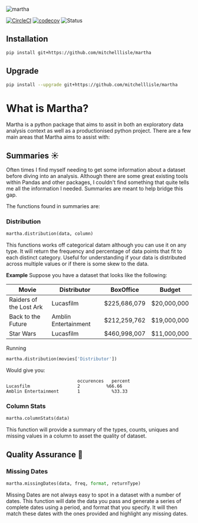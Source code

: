 ![martha](https://user-images.githubusercontent.com/18128531/38394881-8b12db68-3973-11e8-93f5-145701744ca9.png)

[![CircleCI](https://circleci.com/gh/mitchelllisle/martha.svg?style=svg)](https://circleci.com/gh/mitchelllisle/martha)
[![codecov](https://codecov.io/gh/mitchelllisle/martha/branch/master/graph/badge.svg)](https://codecov.io/gh/mitchelllisle/martha)
![Status](https://img.shields.io/badge/status-alpha-red.svg)

## Installation
```bash
pip install git+https://github.com/mitchelllisle/martha
```
## Upgrade
```bash
pip install --upgrade git+https://github.com/mitchelllisle/martha
```

# What is Martha?
Martha is a python package that aims to assit in both an exploratory data analysis context as well as a productionised python project. There are a few main areas that Martha aims to assist with:

## Summaries ☀️
Often times I find myself needing to get some information about a dataset before diving into an analysis. Although there are some great existing tools within Pandas and other packages, I couldn't find something that quite tells me all the information I needed. Summaries are meant to help bridge this gap.

The functions found in summaries are:

### Distribution
```python
martha.distribution(data, column)
```
This functions works off categorical datam although you can use it on any type. It will return the frequency and percentage of data points that fit to each distinct category. Useful for understanding if your data is distributed across multiple values or if there is some skew to the data.

**Example**
Suppose you have a dataset that looks like the following:

| Movie                   	| Distributor          	| BoxOffice    	| Budget      	|
|-------------------------	|----------------------	|--------------	|-------------	|
| Raiders of the Lost Ark 	| Lucasfilm            	| $225,686,079 	| $20,000,000 	|
| Back to the Future      	| Amblin Entertainment 	| $212,259,762 	| $19,000,000 	|
| Star Wars               	| Lucasfilm            	| $460,998,007 	| $11,000,000 	|

Running 
```python
martha.distribution(movies['Distributor'])
```
Would give you:
```
                           occurences	percent
Lucasfilm                  2          %66.66
Amblin Entertainment   	   1	        %33.33
```


### Column Stats
```python
martha.columnStats(data)
```
This function will provide a summary of the types, counts, uniques and missing values in a column to asset the quality of dataset.


## Quality Assurance 🧐 

### Missing Dates

```python
martha.missingDates(data, freq, format, returnType)
```
Missing Dates are not always easy to spot in a dataset with a number of dates. This function will date the data you pass and generate a series of complete dates using a period, and format that you specify. It will then match these dates with the ones provided and highlight any missing dates.
